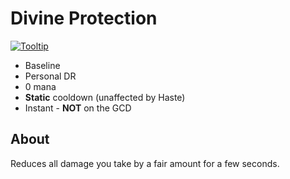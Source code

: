 # Divine Protection

[![Tooltip](https://user-images.githubusercontent.com/4565223/39943120-060948de-5562-11e8-9235-9401e9d783c5.png)](https://beta.wowdb.com/spells/498-divine-protection)

- Baseline
- Personal DR
- 0 mana
- **Static** cooldown (unaffected by Haste)
- Instant - **NOT** on the GCD

## About

Reduces all damage you take by a fair amount for a few seconds.

